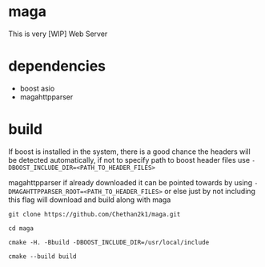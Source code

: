 # maga
This is very [WIP] Web Server
# dependencies
- boost asio
- magahttpparser
# build
If boost is installed in the system, there is a good chance the headers will be detected automatically, if not to specify path to boost header files use ```-DBOOST_INCLUDE_DIR=<PATH_TO_HEADER_FILES>```

magahttpparser if already downloaded it can be pointed towards by using ```-DMAGAHTTPPARSER_ROOT=<PATH_TO_HEADER_FILES>``` or else just by not including this flag will download and build along with maga

```git clone https://github.com/Chethan2k1/maga.git```

```cd maga```

```cmake -H. -Bbuild -DBOOST_INCLUDE_DIR=/usr/local/include```

```cmake --build build```